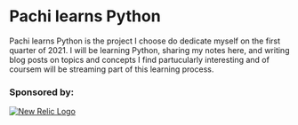 # Pachi learns Python
Pachi learns Python is the project I choose do dedicate myself on the first quarter of 2021.
I will be learning Python, sharing my notes here, and writing blog posts on topics and concepts I find partucularly interesting and of coursem will be streaming part of this learning process. 


### Sponsored by:
<a href="https://bit.ly/3jK8lWZ"><img src="https://pbs.twimg.com/profile_images/1145723576042967040/Rvy-DQK7_400x400.png" alt="New Relic Logo" target="_blank" rel="noopener"> </a>

